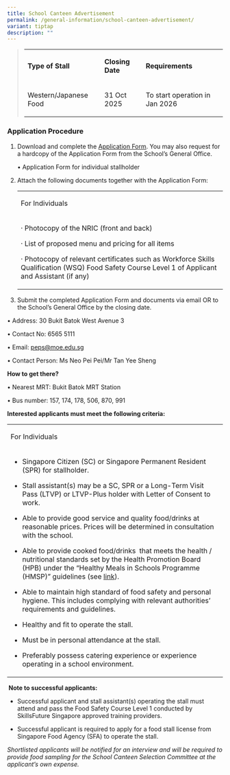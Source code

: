 ```yaml
---
title: School Canteen Advertisement
permalink: /general-information/school-canteen-advertisement/
variant: tiptap
description: ""
---
```

<blockquote>
<table style="minWidth: 75px">
<colgroup>
<col>
<col>
<col>
</colgroup>
<tbody>
<tr>
<td rowspan="1" colspan="1">
<p><strong>Type of Stall</strong>
</p>
</td>
<td rowspan="1" colspan="1">
<p><strong>Closing Date</strong>
</p>
</td>
<td rowspan="1" colspan="1">
<p><strong>Requirements</strong>
</p>
</td>
</tr>
<tr>
<td rowspan="1" colspan="1">
<p>Western/Japanese Food</p>
</td>
<td rowspan="1" colspan="1">
<p>31 Oct 2025</p>
</td>
<td rowspan="1" colspan="1">
<p>To start operation in Jan 2026</p>
</td>
</tr>
</tbody>
</table>
</blockquote>
<h3>Application Procedure</h3>
<ol data-tight="true" class="tight">
<li>
<p>Download and complete the <a href="/files/Application_for_Canteen_Stall_FormBF7.pdf" rel="noopener nofollow" target="_blank">Application Form</a>.
You may also request for a hardcopy of the Application Form from the School’s
General Office.</p>
<p>• Application Form for individual stallholder</p>
<p></p>
</li>
<li>
<p>Attach the following documents together with the Application Form:</p>
<table style="minWidth: 25px">
<colgroup>
<col>
</colgroup>
<tbody>
<tr>
<td rowspan="1" colspan="1">
<p>For Individuals</p>
</td>
</tr>
<tr>
<td rowspan="1" colspan="1">
<p>·&nbsp;Photocopy of the NRIC (front and back)</p>
<p>·&nbsp;List of proposed menu and pricing for all items</p>
<p>·&nbsp;Photocopy of relevant certificates such as Workforce Skills Qualification
(WSQ) Food Safety Course Level 1 of Applicant and Assistant (if any)</p>
</td>
</tr>
</tbody>
</table>
<p></p>
</li>
<li>
<p>Submit the completed Application Form and documents via email OR to the
School’s General Office by the closing date.</p>
</li>
</ol>
<p>• Address: 30 Bukit Batok West Avenue 3</p>
<p>• Contact No: 6565 5111</p>
<p>• Email: <a href="mailto:peps@moe.edu.sg" rel="noopener noreferrer nofollow" target="_blank">peps@moe.edu.sg</a>
</p>
<p>• Contact Person: Ms Neo Pei Pei/Mr Tan Yee Sheng</p>
<p><strong>How to get there?</strong>
</p>
<p>• Nearest MRT: Bukit Batok MRT Station</p>
<p>• Bus number: 157, 174, 178, 506, 870, 991</p>
<p></p>
<p><strong>Interested applicants must meet the following criteria:</strong>
</p>
<table style="minWidth: 25px">
<colgroup>
<col>
</colgroup>
<tbody>
<tr>
<td rowspan="1" colspan="1">
<p>For Individuals</p>
</td>
</tr>
<tr>
<td rowspan="1" colspan="1">
<ul data-tight="true" class="tight">
<li>
<p>Singapore Citizen (SC) or Singapore Permanent Resident (SPR) for stallholder.</p>
</li>
<li>
<p>Stall assistant(s) may be a SC, SPR or a Long-Term Visit Pass (LTVP) or
LTVP-Plus holder with Letter of Consent to work.</p>
</li>
<li>
<p>Able to provide good service and quality food/drinks at reasonable prices.
Prices will be determined in consultation with the school.</p>
</li>
<li>
<p>Able to provide cooked food/drinks&nbsp; that meets the health / nutritional
standards set by the Health Promotion Board (HPB) under the “Healthy Meals
in Schools Programme (HMSP)” guidelines (see&nbsp;<a href="https://www.hpb.gov.sg/schools/school-programmes/healthy-meals-in-schools-programme" rel="noopener noreferrer nofollow" target="_blank">link</a>).</p>
</li>
<li>
<p>Able to maintain high standard of food safety and personal hygiene. This
includes complying with relevant authorities’ requirements and guidelines.</p>
</li>
<li>
<p>Healthy and fit to operate the stall.</p>
</li>
<li>
<p>Must be in personal attendance at the stall.</p>
</li>
<li>
<p>Preferably possess catering experience or experience operating in a school
environment.</p>
</li>
</ul>
</td>
</tr>
</tbody>
</table>
<p><strong>&nbsp;Note to successful applicants:</strong>
</p>
<ul data-tight="true" class="tight">
<li>
<p>Successful applicant and stall assistant(s) operating the stall must attend
and pass the Food Safety Course Level 1 conducted by SkillsFuture Singapore
approved training providers.</p>
</li>
<li>
<p>Successful applicant is required to apply for a food stall license from
Singapore Food Agency (SFA) to operate the stall.</p>
</li>
</ul>
<p><em>Shortlisted applicants will be notified for an interview and will be required to provide food sampling for the School Canteen Selection Committee at the applicant’s own expense.</em>
</p>
<p></p>